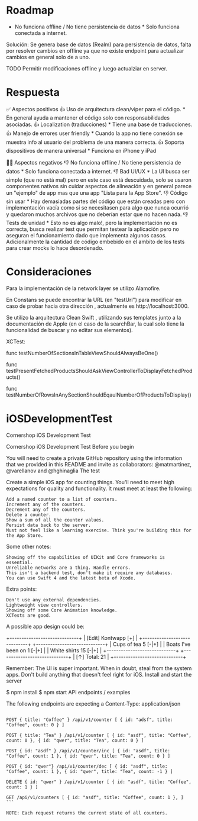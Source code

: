 
# Roadmap
- No funciona offline / No tiene persistencia de datos * Solo funciona conectada a internet.

Solución: Se genera base de datos (Realm) para persistencia de datos, falta por resolver cambios en offline ya que no existe endpoint para actualizar cambios en general solo de a uno.

TODO
Permitir modificaciones offline y luego actualziar en server.


# Respuesta

✅ Aspectos positivos
👍 Uso de arquitectura clean/viper para el código. * En general ayuda a mantener el código solo con responsabilidades asociadas.
👍 Localization (traducciones) * Tiene una base de traducciones.
👍 Manejo de errores user friendly * Cuando la app no tiene conexión se muestra info al usuario del problema de una manera correcta.
👍 Soporta dispositivos de manera universal * Funciona en iPhone y iPad

🙅‍♂️ Aspectos negativos
👎 No funciona offline / No tiene persistencia de datos * Solo funciona conectada a internet.
👎 Bad UI/UX * La UI busca ser simple (que no está mal) pero en este caso está descuidada, solo se usaron componentes nativos sin cuidar aspectos de alineación y en general parece un "ejemplo" de app mas que una app "Lista para la App Store".
👎 Código sin usar * Hay demasiadas partes del código que están creadas pero con implementación vacía como si se necesitasen para algo que nunca ocurrió y quedaron muchos archivos que no deberían estar que no hacen nada.
👎 Tests de unidad * Esto no es algo malo!, pero la implementación no es correcta, busca realizar test que permitan testear la aplicación pero no aseguran el funcionamiento dado que implementa algunos casos. Adicionalmente la cantidad de código embebido en el ambito de los tests para crear mocks lo hace desordenado.




# Consideraciones

Para la implementación de la network layer se utilizo Alamofire.

En Constans se puede encontrar la URL (en "testUrl") para modificar en caso de probar hacia otra dirección , actualmente es http://localhost:3000.

Se utilizo la arquitectura Clean Swift , utilizando sus templates junto a la documentación de Apple (en el caso de la searchBar, la cual solo tiene la funcionalidad de buscar y no editar sus elementos).

XCTest:

func testNumberOfSectionsInTableViewShouldAlwaysBeOne()

func testPresentFetchedProductsShouldAskViewControllerToDisplayFetchedProducts()

func testNumberOfRowsInAnySectionShouldEqaulNumberOfProductsToDisplay()


# iOSDevelopmentTest
Cornershop iOS Development Test


Cornershop iOS Development Test
Before you begin

You will need to create a private GitHub repository using the information that we provided in this README and invite as collaborators: @matmartinez, @varellanov and @hghinaglia
The test

Create a simple iOS app for counting things. You'll need to meet high expectations for quality and functionality. It must meet at least the following:

    Add a named counter to a list of counters.
    Increment any of the counters.
    Decrement any of the counters.
    Delete a counter.
    Show a sum of all the counter values.
    Persist data back to the server.
    Must not feel like a learning exercise. Think you're building this for the App Store.

Some other notes:

    Showing off the capabilities of UIKit and Core frameworks is essential.
    Unreliable networks are a thing. Handle errors.
    This isn't a backend test, don't make it require any databases.
    You can use Swift 4 and the latest beta of Xcode.

Extra points:

    Don't use any external dependencies.
    Lightweight view controllers.
    Showing off some Core Animation knowledge.
    XCTests are good.

A possible app design could be:

+-----------------------------+ | [Edit] Kontwapp [+] | +-----------------------------+ +-----------------------------+ | Cups of tea 5 [-|+] | | Boats I've been on 1 [-|+] | | White shirts 15 [-|+] | +-----------------------------+ +-----------------------------+ | [↑] Total: 21 | +-----------------------------+

Remember: The UI is super important. When in doubt, steal from the system apps. Don't build anything that doesn't feel right for iOS.
Install and start the server

$ npm install $ npm start
API endpoints / examples

The following endpoints are expecting a Content-Type: application/json


``` GET /api/v1/counters [ ]

POST { title: "Coffee" } /api/v1/counter [ { id: "adsf", title: "Coffee", count: 0 } ]

POST { title: "Tea" } /api/v1/counter [ { id: "asdf", title: "Coffee", count: 0 }, { id: "qwer", title: "Tea", count: 0 } ]

POST { id: "asdf" } /api/v1/counter/inc [ { id: "asdf", title: "Coffee", count: 1 }, { id: "qwer", title: "Tea", count: 0 } ]

POST { id: "qwer"} /api/v1/counter/dec [ { id: "asdf", title: "Coffee", count: 1 }, { id: "qwer", title: "Tea", count: -1 } ]

DELETE { id: "qwer" } /api/v1/counter [ { id: "asdf", title: "Coffee", count: 1 } ]

GET /api/v1/counters [ { id: "asdf", title: "Coffee", count: 1 }, ] ```

NOTE: Each request returns the current state of all counters.



